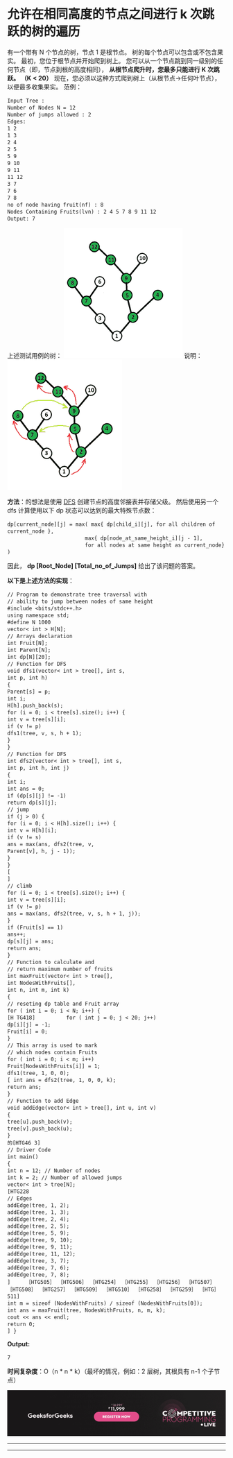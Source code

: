 # 允许在相同高度的节点之间进行 k 次跳跃的树的遍历

有一个带有 N 个节点的树，节点 1 是根节点。 树的每个节点可以包含或不包含果实。
最初，您位于根节点并开始爬到树上。
您可以从一个节点跳到同一级别的任何节点（即，节点到根的高度相同），
**从根节点爬升时，您最多只能进行 K 次跳跃。 （K < 20）**
现在，您必须以这种方式爬到树上（从根节点->任何叶节点），以便最多收集果实。
范例：

```
Input Tree : 
Number of Nodes N = 12
Number of jumps allowed : 2
Edges:
1 2
1 3
2 4
2 5
5 9
9 10
9 11
11 12
3 7
7 6
7 8
no of node having fruit(nf) : 8
Nodes Containing Fruits(lvn) : 2 4 5 7 8 9 11 12
Output: 7

```

上述测试用例的树：
![](img/3d3e361d6e9851789bccf37bc4ef8051.png)
说明：
![](img/3feb5b22775e6b7b7f5c6b3c0cd8db78.png)

**方法**：的想法是使用 [DFS](https://www.geeksforgeeks.org/tree-traversals-inorder-preorder-and-postorder/) 创建节点的高度邻接表并存储父级。 然后使用另一个 dfs 计算使用以下 dp 状态可以达到的最大特殊节点数：

```
dp[current_node][j] = max( max{ dp[child_i][j], for all children of current_node },
                         max{ dp[node_at_same_height_i][j - 1],
                         for all nodes at same height as current_node} )

```

因此， **dp [Root_Node] [Total_no_of_Jumps]** 给出了该问题的答案。

**以下是上述方法的实现**：

```
// Program to demonstrate tree traversal with
// ability to jump between nodes of same height
#include <bits/stdc++.h>
using namespace std;
#define N 1000
vector< int > H[N];
// Arrays declaration
int Fruit[N];
int Parent[N];
int dp[N][20];
// Function for DFS
void dfs1(vector< int > tree[], int s,
int p, int h)
{
Parent[s] = p;
int i;
H[h].push_back(s);
for (i = 0; i < tree[s].size(); i++) {
int v = tree[s][i];
if (v != p)
dfs1(tree, v, s, h + 1);
}
}
// Function for DFS
int dfs2(vector< int > tree[], int s,
int p, int h, int j)
{
int i;
int ans = 0;
if (dp[s][j] != -1)
return dp[s][j];
// jump
if (j > 0) {
for (i = 0; i < H[h].size(); i++) {
int v = H[h][i];
if (v != s)
ans = max(ans, dfs2(tree, v,
Parent[v], h, j - 1));
}
}
[
]
// climb
for (i = 0; i < tree[s].size(); i++) {
int v = tree[s][i];
if (v != p)
ans = max(ans, dfs2(tree, v, s, h + 1, j));
}
if (Fruit[s] == 1)
ans++;
dp[s][j] = ans;
return ans;
}
// Function to calculate and
// return maximum number of fruits
int maxFruit(vector< int > tree[],
int NodesWithFruits[],
int n, int m, int k)
{
// reseting dp table and Fruit array
for ( int i = 0; i < N; i++) {
[H TG418]          for ( int j = 0; j < 20; j++)
dp[i][j] = -1;
Fruit[i] = 0;
}
// This array is used to mark
// which nodes contain Fruits
for ( int i = 0; i < m; i++)
Fruit[NodesWithFruits[i]] = 1;
dfs1(tree, 1, 0, 0);
[ int ans = dfs2(tree, 1, 0, 0, k);
return ans;
}
// Function to add Edge
void addEdge(vector< int > tree[], int u, int v)
{
tree[u].push_back(v);
tree[v].push_back(u);
}
的[HTG46 3]
// Driver Code
int main()
{
int n = 12; // Number of nodes
int k = 2; // Number of allowed jumps
vector< int > tree[N];
[HTG228
// Edges
addEdge(tree, 1, 2);
addEdge(tree, 1, 3);
addEdge(tree, 2, 4);
addEdge(tree, 2, 5);
addEdge(tree, 5, 9);
addEdge(tree, 9, 10);
addEdge(tree, 9, 11);
addEdge(tree, 11, 12);
addEdge(tree, 3, 7);
addEdge(tree, 7, 6);
addEdge(tree, 7, 8);
]     ［HTG505］ ［HTG506］ ［HTG254］ ［HTG255］ ［HTG256］ ［HTG507］ ［HTG508］ ［HTG257］ ［HTG509］ ［HTG510］ ［HTG258］ ［HTG259］ ［HTG］ 511]
int m = sizeof (NodesWithFruits) / sizeof (NodesWithFruits[0]);
int ans = maxFruit(tree, NodesWithFruits, n, m, k);
cout << ans << endl;
return 0;
] }
```

**Output:**

```
7

```

**时间复杂度**：O（n * n * k）（最坏的情况，例如：2 层树，其根具有 n-1 个子节点）

[![competitive-programming-img](img/5211864e7e7a28eeeb039fa5d6073a24.png)](https://practice.geeksforgeeks.org/courses/competitive-programming-live?utm_source=geeksforgeeks&utm_medium=article&utm_campaign=gfg_article_cp)

* * *

* * *



